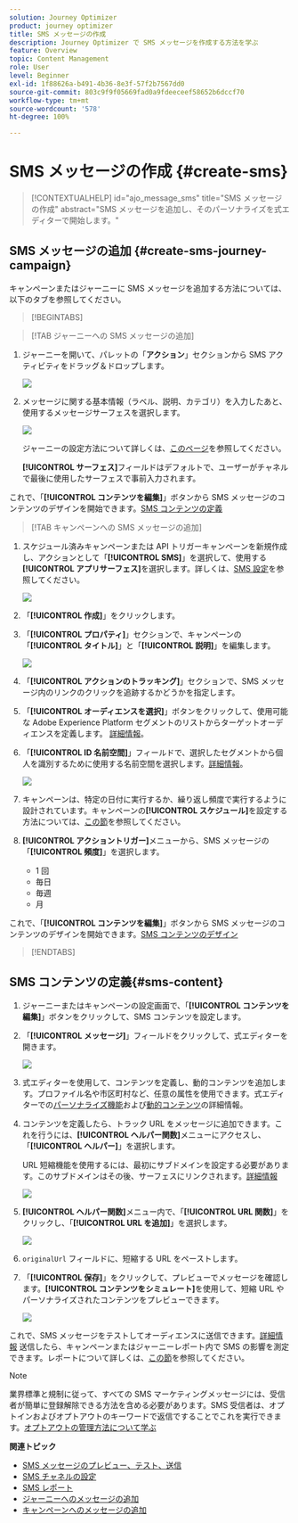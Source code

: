 ```yaml
---
solution: Journey Optimizer
product: journey optimizer
title: SMS メッセージの作成
description: Journey Optimizer で SMS メッセージを作成する方法を学ぶ
feature: Overview
topic: Content Management
role: User
level: Beginner
exl-id: 1f88626a-b491-4b36-8e3f-57f2b7567dd0
source-git-commit: 803c9f9f05669fad0a9fdeeceef58652b6dccf70
workflow-type: tm+mt
source-wordcount: '578'
ht-degree: 100%

---
```


# SMS メッセージの作成 {#create-sms}

>[!CONTEXTUALHELP]
>id="ajo_message_sms"
>title="SMS メッセージの作成"
>abstract="SMS メッセージを追加し、そのパーソナライズを式エディターで開始します。"

## SMS メッセージの追加 {#create-sms-journey-campaign}

キャンペーンまたはジャーニーに SMS メッセージを追加する方法については、以下のタブを参照してください。

>[!BEGINTABS]

>[!TAB ジャーニーへの SMS メッセージの追加]

1. ジャーニーを開いて、パレットの「**アクション**」セクションから SMS アクティビティをドラッグ＆ドロップします。

   ![](assets/sms_create_1.png)

1. メッセージに関する基本情報（ラベル、説明、カテゴリ）を入力したあと、使用するメッセージサーフェスを選択します。

   ![](assets/sms_create_2.png)

   ジャーニーの設定方法について詳しくは、[このページ](../building-journeys/journey-gs.md)を参照してください。

   **[!UICONTROL サーフェス]**&#x200B;フィールドはデフォルトで、ユーザーがチャネルで最後に使用したサーフェスで事前入力されます。

これで、「**[!UICONTROL コンテンツを編集]**」ボタンから SMS メッセージのコンテンツのデザインを開始できます。[SMS コンテンツの定義](#sms-content)

>[!TAB キャンペーンへの SMS メッセージの追加]

1. スケジュール済みキャンペーンまたは API トリガーキャンペーンを新規作成し、アクションとして「**[!UICONTROL SMS]**」を選択して、使用する&#x200B;**[!UICONTROL アプリサーフェス]**&#x200B;を選択します。詳しくは、[SMS 設定](sms-configuration.md)を参照してください。

   ![](assets/sms_create_3.png)

1. 「**[!UICONTROL 作成]**」をクリックします。

1. 「**[!UICONTROL プロパティ]**」セクションで、キャンペーンの「**[!UICONTROL タイトル]**」と「**[!UICONTROL 説明]**」を編集します。

   ![](assets/sms_create_4.png)

1. 「**[!UICONTROL アクションのトラッキング]**」セクションで、SMS メッセージ内のリンクのクリックを追跡するかどうかを指定します。

1. 「**[!UICONTROL オーディエンスを選択]**」ボタンをクリックして、使用可能な Adobe Experience Platform セグメントのリストからターゲットオーディエンスを定義します。 [詳細情報](../segment/about-segments.md)。

1. 「**[!UICONTROL ID 名前空間]**」フィールドで、選択したセグメントから個人を識別するために使用する名前空間を選択します。[詳細情報](../event/about-creating.md#select-the-namespace)。

   ![](assets/sms_create_5.png)

1. キャンペーンは、特定の日付に実行するか、繰り返し頻度で実行するように設計されています。キャンペーンの&#x200B;**[!UICONTROL スケジュール]**&#x200B;を設定する方法については、[この節](../campaigns/create-campaign.md#schedule)を参照してください。

1. **[!UICONTROL アクショントリガー]**&#x200B;メニューから、SMS メッセージの「**[!UICONTROL 頻度]**」を選択します。

   * 1 回
   * 毎日
   * 毎週
   * 月

これで、「**[!UICONTROL コンテンツを編集]**」ボタンから SMS メッセージのコンテンツのデザインを開始できます。[SMS コンテンツのデザイン](#sms-content)

>[!ENDTABS]

## SMS コンテンツの定義{#sms-content}

1. ジャーニーまたはキャンペーンの設定画面で、「**[!UICONTROL コンテンツを編集]**」ボタンをクリックして、SMS コンテンツを設定します。

1. 「**[!UICONTROL メッセージ]**」フィールドをクリックして、式エディターを開きます。

   ![](assets/sms-content.png)

1. 式エディターを使用して、コンテンツを定義し、動的コンテンツを追加します。プロファイル名や市区町村など、任意の属性を使用できます。式エディターでの[パーソナライズ機能](../personalization/personalize.md)および[動的コンテンツ](../personalization/get-started-dynamic-content.md)の詳細情報。

1. コンテンツを定義したら、トラック URL をメッセージに追加できます。これを行うには、**[!UICONTROL ヘルパー関数]**&#x200B;メニューにアクセスし、「**[!UICONTROL ヘルパー]**」を選択します。

   URL 短縮機能を使用するには、最初にサブドメインを設定する必要があります。このサブドメインはその後、サーフェスにリンクされます。[詳細情報](sms-subdomains.md)

   ![](assets/sms_tracking_1.png)

1. **[!UICONTROL ヘルパー関数]**&#x200B;メニュー内で、「**[!UICONTROL URL 関数]**」をクリックし、「**[!UICONTROL URL を追加]**」を選択します。

   ![](assets/sms_tracking_2.png)

1. `originalUrl` フィールドに、短縮する URL をペーストします。

1. 「**[!UICONTROL 保存]**」をクリックして、プレビューでメッセージを確認します。**[!UICONTROL コンテンツをシミュレート]**&#x200B;を使用して、短縮 URL やパーソナライズされたコンテンツをプレビューできます。

   ![](assets/sms-content-preview.png)

これで、SMS メッセージをテストしてオーディエンスに送信できます。[詳細情報](send-sms.md)
送信したら、キャンペーンまたはジャーニーレポート内で SMS の影響を測定できます。レポートについて詳しくは、[この節](../reports/campaign-global-report.md#sms-tab)を参照してください。

>[!NOTE]
>
>業界標準と規制に従って、すべての SMS マーケティングメッセージには、受信者が簡単に登録解除できる方法を含める必要があります。SMS 受信者は、オプトインおよびオプトアウトのキーワードで返信ですることでこれを実行できます。[オプトアウトの管理方法について学ぶ](../privacy/opt-out.md#sms-opt-out-management-sms-opt-out-management)

**関連トピック**

* [SMS メッセージのプレビュー、テスト、送信](send-sms.md)
* [SMS チャネルの設定](sms-configuration.md)
* [SMS レポート](../reports/journey-global-report.md#sms-global)
* [ジャーニーへのメッセージの追加](../building-journeys/journeys-message.md)
* [キャンペーンへのメッセージの追加](../campaigns/create-campaign.md)
